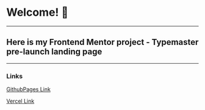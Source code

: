 # Welcome! 👋
---
## Here is my Frontend Mentor project - Typemaster pre-launch landing page
---
### Links

[GithubPages Link]()

[Vercel Link]()


